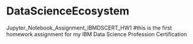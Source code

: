 # DataScienceEcosystem
Jupyter_Notebook_Assignment_IBMDSCERT_HW1
#this is the first homework assignment for my IBM Data Science Profession Certification
